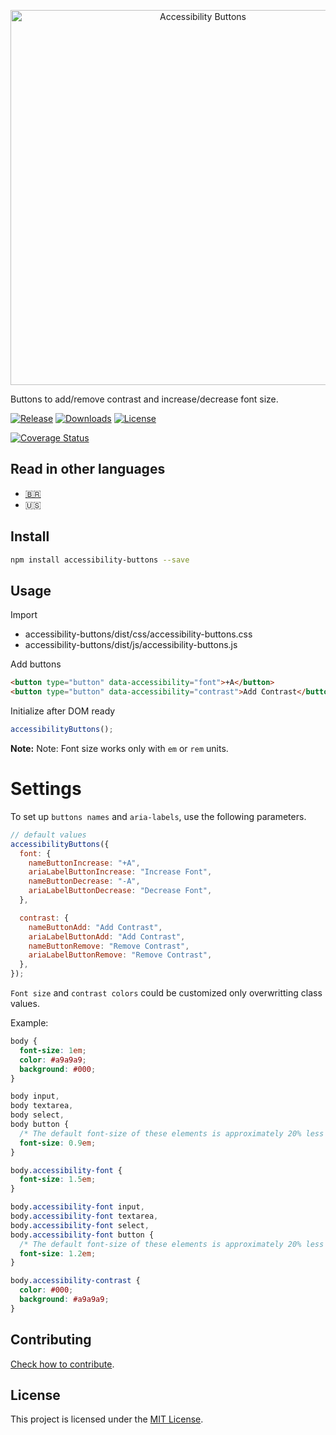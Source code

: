 <p align="center"><img src="./public/img//logos/accessibility-buttons-logo.svg" alt="Accessibility Buttons" width="600" /></p>

Buttons to add/remove contrast and increase/decrease font size.

[![Release](https://img.shields.io/npm/v/accessibility-buttons.svg?style=flat-square&label=release)](https://github.com/tiagoporto/accessibility-buttons/releases)
[![Downloads](https://img.shields.io/npm/d18m/accessibility-buttons.svg?style=flat-square)](https://www.npmjs.com/package/accessibility-buttons)
[![License](https://img.shields.io/github/license/tiagoporto/accessibility-buttons.svg?style=flat-square)](https://raw.githubusercontent.com/tiagoporto/accessibility-buttons/master/LICENSE)

<!-- [![Build Status](https://img.shields.io/travis/tiagoporto/accessibility-buttons/master.svg?style=flat-square&logo=travis&label=test)](https://travis-ci.org/tiagoporto/accessibility-buttons) -->

[![Coverage Status](https://img.shields.io/coverallsCoverage/github/tiagoporto/accessibility-buttons.svg?style=flat-square)](https://coveralls.io/github/tiagoporto/accessibility-buttons)

## Read in other languages

- [🇧🇷](./README.pt-br.md)
- 🇺🇸

## Install

```bash
npm install accessibility-buttons --save
```

## Usage

Import

- accessibility-buttons/dist/css/accessibility-buttons.css
- accessibility-buttons/dist/js/accessibility-buttons.js

Add buttons

```html
<button type="button" data-accessibility="font">+A</button>
<button type="button" data-accessibility="contrast">Add Contrast</button>
```

Initialize after DOM ready

```js
accessibilityButtons();
```

**Note:** Note: Font size works only with `em` or `rem` units.

# Settings

To set up `buttons names` and `aria-labels`, use the following parameters.

```js
// default values
accessibilityButtons({
  font: {
    nameButtonIncrease: "+A",
    ariaLabelButtonIncrease: "Increase Font",
    nameButtonDecrease: "-A",
    ariaLabelButtonDecrease: "Decrease Font",
  },

  contrast: {
    nameButtonAdd: "Add Contrast",
    ariaLabelButtonAdd: "Add Contrast",
    nameButtonRemove: "Remove Contrast",
    ariaLabelButtonRemove: "Remove Contrast",
  },
});
```

`Font size` and `contrast colors` could be customized only overwritting class values.

Example:

```css
body {
  font-size: 1em;
  color: #a9a9a9;
  background: #000;
}

body input,
body textarea,
body select,
body button {
  /* The default font-size of these elements is approximately 20% less than the body */
  font-size: 0.9em;
}

body.accessibility-font {
  font-size: 1.5em;
}

body.accessibility-font input,
body.accessibility-font textarea,
body.accessibility-font select,
body.accessibility-font button {
  /* The default font-size of these elements is approximately 20% less than the body */
  font-size: 1.2em;
}

body.accessibility-contrast {
  color: #000;
  background: #a9a9a9;
}
```

## Contributing

[Check how to contribute](https://github.com/tiagoporto/.github/blob/main/CONTRIBUTING.md).

## License

This project is licensed under the [MIT License](LICENSE).
